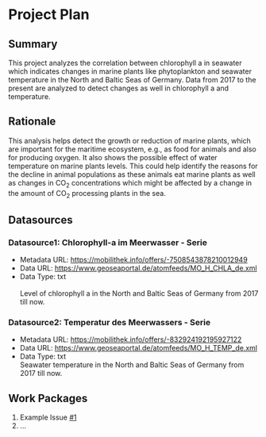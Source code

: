 # Project Plan

## Summary

This project analyzes the correlation between chlorophyll a in seawater which indicates changes in marine plants like phytoplankton and seawater temperature in the North and Baltic Seas of Germany. Data from 2017 to the present are analyzed to detect changes as well in chlorophyll a and temperature. 
## Rationale

This analysis helps detect the growth or reduction of marine plants, which are important for the maritime ecosystem, e.g., as food for animals and also for producing oxygen. It also shows the possible effect of water temperature on marine plants levels. This could help identify the reasons for the decline in animal populations as these animals eat marine plants as well as changes in CO<sub>2</sub> concentrations which might be affected by a change in the amount of CO<sub>2</sub> processing plants in the sea.
## Datasources

### Datasource1: Chlorophyll-a im Meerwasser - Serie 
* Metadata URL: https://mobilithek.info/offers/-7508543878210012949
* Data URL: https://www.geoseaportal.de/atomfeeds/MO_H_CHLA_de.xml
* Data Type: txt</br></br>
Level of chlorophyll a in the North and Baltic Seas of Germany from 2017 till now.

### Datasource2: Temperatur des Meerwassers - Serie 
* Metadata URL: https://mobilithek.info/offers/-832924192195927122
* Data URL: https://www.geoseaportal.de/atomfeeds/MO_H_TEMP_de.xml
* Data Type: txt</br>
Seawater temperature in the North and Baltic Seas of Germany from 2017 till now.

## Work Packages

<!-- List of work packages ordered sequentially, each pointing to an issue with more details. -->

1. Example Issue [#1][i1]
2. ...

[i1]: https://github.com/jvalue/2023-amse-template/issues/1
